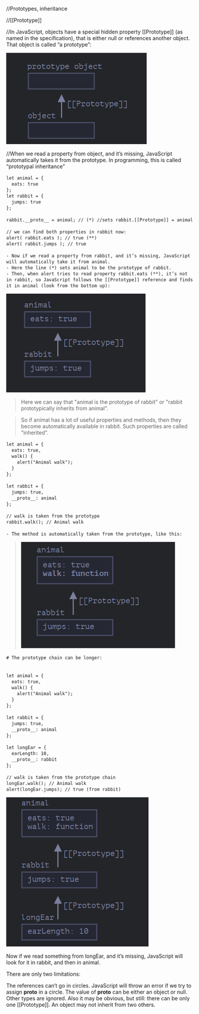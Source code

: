 //Prototypes, inheritance

//[[Prototype]]

//In JavaScript, objects have a special hidden property [[Prototype]] (as named in the specification), that is either null or references another object. That object is called “a prototype”:

![alt text](image.png)

//When we read a property from object, and it’s missing, JavaScript automatically takes it from the prototype. In programming, this is called “prototypal inheritance”

```
let animal = {
  eats: true
};
let rabbit = {
  jumps: true
};

rabbit.__proto__ = animal; // (*) //sets rabbit.[[Prototype]] = animal

// we can find both properties in rabbit now:
alert( rabbit.eats ); // true (**)
alert( rabbit.jumps ); // true

- Now if we read a property from rabbit, and it’s missing, JavaScript will automatically take it from animal.
- Here the line (*) sets animal to be the prototype of rabbit.
- Then, when alert tries to read property rabbit.eats (**), it’s not in rabbit, so JavaScript follows the [[Prototype]] reference and finds it in animal (look from the bottom up):
```
![alt text](image-1.png)
> Here we can say that "animal is the prototype of rabbit" or "rabbit prototypically inherits from animal".

> So if animal has a lot of useful properties and methods, then they become automatically available in rabbit. Such properties are called “inherited”.



```
let animal = {
  eats: true,
  walk() {
    alert("Animal walk");
  }
};

let rabbit = {
  jumps: true,
  __proto__: animal
};

// walk is taken from the prototype
rabbit.walk(); // Animal walk

- The method is automatically taken from the prototype, like this:
```
> ![alt text](image-2.png)


```
# The prototype chain can be longer:


let animal = {
  eats: true,
  walk() {
    alert("Animal walk");
  }
};

let rabbit = {
  jumps: true,
  __proto__: animal
};

let longEar = {
  earLength: 10,
  __proto__: rabbit
};

// walk is taken from the prototype chain
longEar.walk(); // Animal walk
alert(longEar.jumps); // true (from rabbit)
```
![alt text](image-3.png)

Now if we read something from longEar, and it’s missing, JavaScript will look for it in rabbit, and then in animal.

There are only two limitations:

The references can’t go in circles. JavaScript will throw an error if we try to assign __proto__ in a circle.
The value of __proto__ can be either an object or null. Other types are ignored.
Also it may be obvious, but still: there can be only one [[Prototype]]. An object may not inherit from two others.